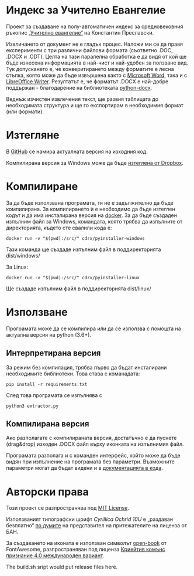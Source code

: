 # Индекс за Учително Евангелие
Проект за създаване на полу-автоматичен индекс за средновековния ръкопис <a href="https://bg.wikipedia.org/wiki/%D0%A3%D1%87%D0%B8%D1%82%D0%B5%D0%BB%D0%BD%D0%BE_%D0%B5%D0%B2%D0%B0%D0%BD%D0%B3%D0%B5%D0%BB%D0%B8%D0%B5">„Учително евангелие“</a> на Константин Преславски.

Извличането от документ не е гладък процес. Наложи ми се да правя експерименти с три различни файлови формата (съответно .DOC, .DOCX и .ODT). Целта на тази паралелна обработка е да видя от кой ще бъде изнесена информацията в най-чист и най-удобен за ползване вид. Тук допускането е, че конверитирането между форматите е лесна стъпка, която може да бъде извършена както с <a href="https://products.office.com/word">Microsoft Word</a>, така и с <a href="https://www.libreoffice.org/discover/writer/">LibreOffice Writer</a>. Резултатът е, че форматът .DOCX е най-добре поддържан - благодарение на библиотеката <a href="https://github.com/python-openxml/python-docx">python-docx</a>.

Веднъж изчистен извлечения текст, ще развия таблицата до необходимата структура и ще го експортирам в необходимия формат (или формати).

# Изтегляне

В <a href="https://github.com/mapto/UchitelnoEvangelie">GitHub</a> се намира актуалната версия на изходния код.

Компилирана версия за Windows може да бъде <a href="https://www.dropbox.com/s/q1hs2ofpmr7c8d5/extractor.exe?dl=0">изтеглена от Dropbox</a>.

# Компилиране

За да бъде използвана програмата, тя не е задължително да бъде компилирана. За компилирането ѝ е необходимо да бъде изтеглен кодът и да има инсталирана версия на <a href="https://www.docker.com/">docker</a>.
За да бъде създаден изпълним файл за Windows, командата, която трябва да изпълните от директорията, където сте свалили кода е:

    docker run -v "$(pwd):/src/" cdrx/pyinstaller-windows

Тази команда ще създаде изпълним файл в поддиректорията dist/windows/

За Linux:

    docker run -v "$(pwd):/src/" cdrx/pyinstaller-linux

Ще създаде изпълним файл в поддиректорията dist/linux/

# Използване

Програмата може да се компилира или да се използва с помощта на актуална версия на python (3.6+).

## Интерпретирана версия

За режим без компилация, трябва първо да бъдат инсталирани необходимите библиотеки. Това става с команадата:

    pip install -r requirements.txt

След това програмата се изпълнява с

    python3 extractor.py

## Компилирана версия

Ако разполагате с компилираната версия, достатъчно е да пуснете (drag&drop) изходен .DOCX файл върху иконката на изпълнимия файл.

Програмата разполага и с команден интерфейс, който може да бъде видян при изпълнение на програмата без параметри. Възможните параметри могат да бъдат видени и в <a href="https://github.com/mapto/UchitelnoEvangelie/blob/master/extractor.py">документацията в кода</a>.

# Авторски права

Този проект се разпространява под <a href="https://mit-license.org/">MIT License</a>.

Използваният типографски шрифт *Cyrillica Ochrid 10U* е „раздаван безплатно“ <a href="https://osvedomitel.bg/2020/02/prof-totomanova/">по думите</a> на представител на притежателите на лиценза от БАН.

За създаването на иконата е използван символът <a href="https://fontawesome.com/icons/book-open?style=solid">open-book</a> от FontAwesome, разпространяван под лиценза <a href="https://creativecommons.org/licenses/by/4.0/">Криейтив комънс признание 4.0 международен вариант</a>.

The build.sh sript would put release files here.